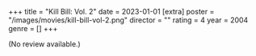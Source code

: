 +++
title = "Kill Bill: Vol. 2"
date = 2023-01-01
[extra]
poster = "/images/movies/kill-bill-vol-2.png"
director = ""
rating = 4
year = 2004
genre = []
+++

(No review available.)
